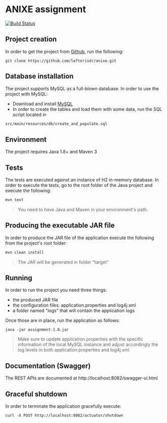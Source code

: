 # ANIXE assignment

[![Build Status](https://travis-ci.org/lefterisdr/anixe.svg?branch=master)](https://travis-ci.org/lefterisdr/anixe/)


## Project creation
In order to get the project from [Github](http://www.github.com), run the following:
```
git clone https://github.com/lefterisdr/anixe.git
```


## Database installation
The project supports MySQL as a full-blown database. In order to use the project with MySQL:
-  Download and install [MySQL](http://www.mysql.org)
-  In order to create the tables and load them with some data, run the SQL script located in 
```sh 
src/main/resources/db/create_and_populate.sql
```


## Environment
The project requires Java 1.8+ and Maven 3


## Tests
The tests are executed against an instance of H2 in-memory database. In order to execute the tests, go to the root folder of the Java project and execute the following:
```sh
mvn test
```
> You need to have Java and Maven in your environment's path.


## Producing the executable JAR file
In order to produce the JAR file of the application execute the following from the project's root folder:
```sh
mvn clean install
```
> The JAR will be generated in folder "target"


## Running
In order to run the project you need three things:
- the produced JAR file
- the configuration files: application.properties and log4j.xml
- a folder named "logs" that will contain the application logs

Once those are in place, run the application as follows:
```
java -jar assignment-1.0.jar
```
> Make sure to update application.properties with the specific information of the local MySQL instance 
> and adjust accordingly the log levels in both application.properties and log4j.xml


## Documentation (Swagger)
The REST APIs are documented at http://localhost:8082/swagger-ui.html


## Graceful shutdown
In order to terminate the application gracefully execute:
```
curl -X POST http://localhost:8082/actuator/shutdown
```